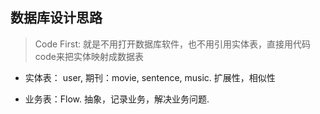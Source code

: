 ## 数据库设计思路

> Code First: 就是不用打开数据库软件，也不用引用实体表，直接用代码code来把实体映射成数据表

- 实体表： user, 期刊：movie, sentence, music. 扩展性，相似性

- 业务表：Flow. 抽象，记录业务，解决业务问题.